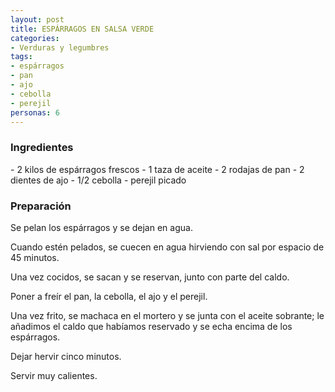 ```yaml
---
layout: post
title: ESPÁRRAGOS EN SALSA VERDE
categories:
- Verduras y legumbres
tags:
- espárragos
- pan
- ajo
- cebolla
- perejil
personas: 6 
---
```


<h3>Ingredientes</h3>
- 2 kilos de espárragos frescos
- 1 taza de aceite
- 2 rodajas de pan
- 2 dientes de ajo
- 1/2 cebolla
- perejil picado

<h3>Preparación</h3>
Se pelan los espárragos y se dejan en agua.

Cuando estén pelados, se cuecen en agua hirviendo con sal por espacio de 45 minutos.

Una vez cocidos, se sacan y se reservan, junto con parte del caldo.

Poner a freír el pan, la cebolla, el ajo y el perejil.

Una vez frito, se machaca en el mortero y se junta con el aceite sobrante; le añadimos el caldo que habíamos reservado y se echa encima de los espárragos.

Dejar hervir cinco minutos.

Servir muy calientes.
